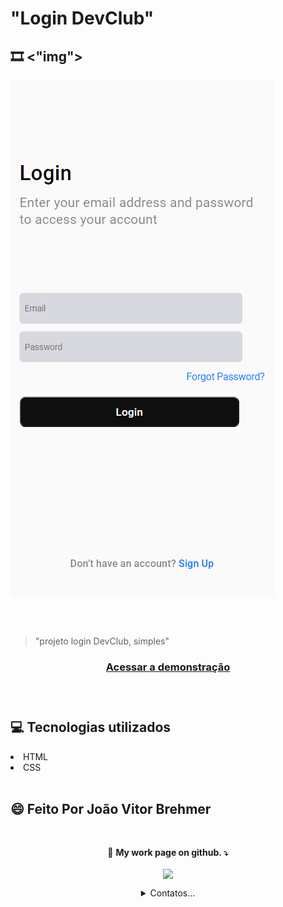 # "Login DevClub"

## 🎞️  <"img">
<img align="center" src="./foto.png" alt="login image">

<br><br>

> "projeto login DevClub, simples"

<h3 align="center">
    <a href="https://nocolork.github.io/Login.DevClub/">Acessar a demonstração</a>
<h3 >
<br>

## 💻 Tecnologias utilizados
<li align="left"> HTML </li>

<li align="left"> CSS </li>
<br>

## 😄 Feito Por João Vitor Brehmer
<br>
<p align="center">
  🦄 <strong>My work page on github.  ⤵️</strong>
</p>

<p align="center">
  <a href="https://github.com/NoColork?tab=repositories">
    <img
      align="center"
      height="80"
      src="https://img.shields.io/badge/GitHub-100000?style=for-the-badge&logo=github&logoColor=white">
    </img>
  </a>
</p>
<details align="center">
<summary>Contatos... </summary>

<p align="center">
  <a href="https://www.linkedin.com/in/joão-vitor-brehmer-6b977022b/">
    <img
         align="center"
         src="https://img.shields.io/badge/LinkedIn-1C1C1C?style=for-the-badge&logo=linkedin&logoColor=00FFFF">
  </a>
   <a href="https://github.com/NoColorK">
    <img
      align="center"
      src="https://img.shields.io/badge/GitHub-1C1C1C?style=for-the-badge&logo=GitHub&logoColor=00FFFF"
    />
  </a>
<a href="mailto:joaovitorbrehmer@gmail.com">
    <img
      align="center"
      src="https://img.shields.io/badge/Gmail-1C1C1C?style=for-the-badge&logo=Gmail&logoColor=00FFFF"
    />
  </a>
  <a href="mailto:nocolorgarden@outlook.com">
    <img
      align="center"
      src="https://img.shields.io/badge/Outlook-1C1C1C?style=for-the-badge&logo=MicrosoftOutlook&logoColor=00FFFF"
    />
  </a>
